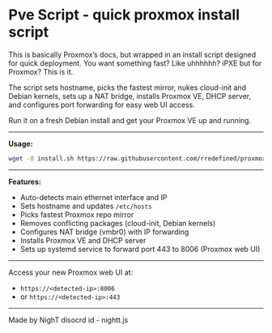 # Pve Script - quick proxmox install script

This is basically Proxmox’s docs, but wrapped in an install script designed for quick deployment. You want something fast? Like uhhhhhh? iPXE but for Proxmox? This is it.

The script sets hostname, picks the fastest mirror, nukes cloud-init and Debian kernels, sets up a NAT bridge, installs Proxmox VE, DHCP server, and configures port forwarding for easy web UI access.

Run it on a fresh Debian install and get your Proxmox VE up and running.

---

**Usage:**

```bash
wget -O install.sh https://raw.githubusercontent.com/rredefined/proxmox/refs/heads/main/install.sh && bash install.sh
```

---

**Features:**

* Auto-detects main ethernet interface and IP
* Sets hostname and updates `/etc/hosts`
* Picks fastest Proxmox repo mirror
* Removes conflicting packages (cloud-init, Debian kernels)
* Configures NAT bridge (vmbr0) with IP forwarding
* Installs Proxmox VE and DHCP server
* Sets up systemd service to forward port 443 to 8006 (Proxmox web UI)

---

Access your new Proxmox web UI at:

* `https://<detected-ip>:8006`
* or `https://<detected-ip>:443`

---

Made by NighT
disocrd id - nightt.js
